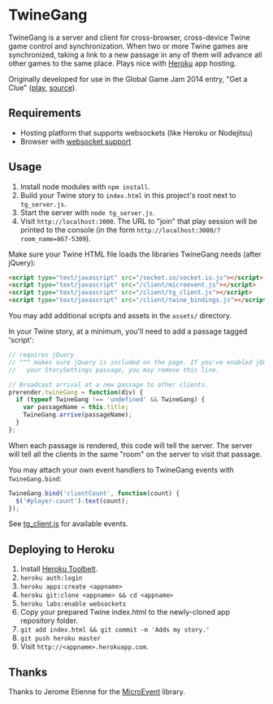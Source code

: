 TwineGang
==========

TwineGang is a server and client for cross-browser, cross-device Twine game
control and synchronization. When two or more Twine games are synchronized,
taking a link to a new passage in any of them will advance all other games to
the same place. Plays nice with [Heroku](https://heroku.com) app hosting.

Originally developed for use in the Global Game Jam 2014 entry, "Get a Clue"
([play](http://get-a-clue.herokuapp.com),
[source](https://github.com/benjamingold/GGJ14GetAClue/)).

## Requirements

- Hosting platform that supports websockets (like Heroku or Nodejitsu)
- Browser with [websocket support](http://caniuse.com/#agents=desktop,ios_saf,op_mini,android,bb,and_chr,and_ff,ie_mob)

## Usage

1. Install node modules with `npm install`.
2. Build your Twine story to `index.html` in this project's root next to `tg_server.js`.
3. Start the server with `node tg_server.js`.
4. Visit `http://localhost:3000`. The URL to "join" that play session will be
   printed to the console (in the form `http://localhost:3000/?room_name=867-5309`).

Make sure your Twine HTML file loads the libraries TwineGang needs (after jQuery):

```html
<script type="text/javascript" src="/socket.io/socket.io.js"></script>
<script type="text/javascript" src="/client/microevent.js"></script>
<script type="text/javascript" src="/client/tg_client.js"></script>
<script type="text/javascript" src="/client/twine_bindings.js"></script>
```

You may add additional scripts and assets in the `assets/` directory.

In your Twine story, at a minimum, you'll need to add a passage tagged 'script':

```javascript
// requires jQuery
// ^^^ makes sure jQuery is included on the page. If you've enabled jQuery in
//   your StorySettings passage, you may remove this line.

// Broadcast arrival at a new passage to other clients.
prerender.twineGang = function(div) {
  if (typeof TwineGang !== 'undefined' && TwineGang) {
    var passageName = this.title;
    TwineGang.arrive(passageName);
  }
};
```

When each passage is rendered, this code will tell the server. The server will
tell all the clients in the same "room" on the server to visit that passage.

You may attach your own event handlers to TwineGang events with `TwineGang.bind`:

```javascript
TwineGang.bind('clientCount', function(count) {
  $('#player-count').text(count);
});
```

See [tg_client.js](/client/tg_client.js) for available events.

## Deploying to Heroku

1. Install [Heroku Toolbelt](https://toolbelt.heroku.com/).
2. `heroku auth:login`
3. `heroku apps:create <appname>`
4. `heroku git:clone <appname> && cd <appname>`
5. `heroku labs:enable websockets`
6. Copy your prepared Twine index.html to the newly-cloned app repository folder.
7. `git add index.html && git commit -m 'Adds my story.'`
8. `git push heroku master`
9. Visit `http://<appname>.herokuapp.com`.

## Thanks

Thanks to Jerome Etienne for the [MicroEvent](https://github.com/jeromeetienne/microevent.js)
library.
